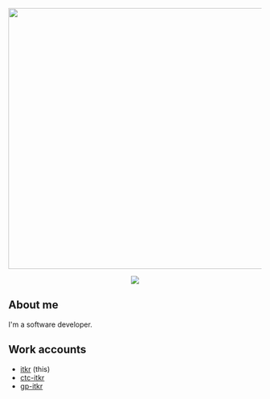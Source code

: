 <p align="center">
<img src="http://itkr.github.io/static/img/banner/alice-small.png" width="520px" /><br>
</p>
<p align="center">
<a href="https://play.google.com/store/apps/details?id=info.groupflow.alice"><img src="https://developer.android.com/images/brand/en_app_rgb_wo_45.png" /></a>
</p>

## About me

I'm a software developer.

## Work accounts

- [itkr](https://github.com/itkr) (this)
- [ctc-itkr](https://github.com/ctc-itkr)
- [gp-itkr](https://github.com/gp-itkr)
